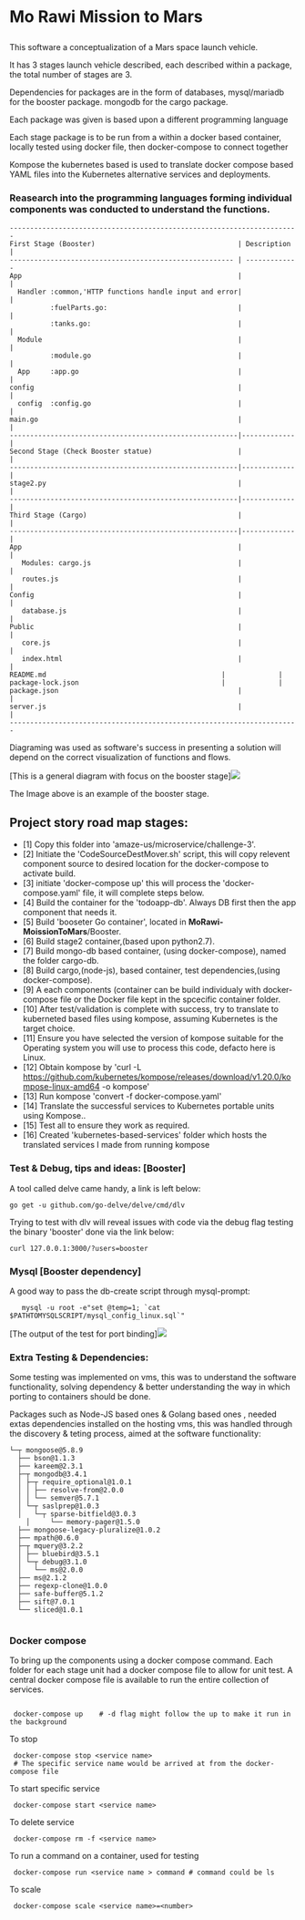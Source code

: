 # <p>Mo Rawi Mission to Mars</p>
<p>This software a conceptualization of a Mars space launch vehicle.</p>
<p>It has 3 stages launch vehicle described, each described within a package, the total number of stages are 3.</p>
<p>Dependencies for packages are in the form of databases, mysql/mariadb for the booster package. mongodb for the cargo package.   
<p>Each package was given is based upon a different programming language</p> 
<p>Each stage package is to be run from a within a docker based container, locally tested using docker file, then docker-compose to connect together</p>
<p>Kompose the kubernetes based is used to translate docker compose based YAML files into the Kubernetes alternative services and deployments.</p>


### Reasearch into the programming languages forming individual components was conducted to understand the functions.

```
-----------------------------------------------------------------------
First Stage (Booster)                                   | Description |
------------------------------------------------------- | -------------
App                                                     |             |
  Handler :common,'HTTP functions handle input and error|             | 
          :fuelParts.go:                                |             |              
          :tanks.go:                                    |             |
  Module                                                |             |
          :module.go                                    |             |
  App     :app.go                                       |             |
config                                                  |             |
  config  :config.go                                    |             |
main.go                                                 |             |
--------------------------------------------------------|-------------|
Second Stage (Check Booster statue)                     |             |
--------------------------------------------------------|-------------|
stage2.py                                               |             |
--------------------------------------------------------|-------------|
Third Stage (Cargo)                                     |             |
--------------------------------------------------------|-------------|
App                                                     |             |
   Modules: cargo.js                                    |             |
   routes.js                                            |             |
Config                                                  |             |
   database.js                                          |             |                                          
Public                                                  |             |
   core.js                                              |             |
   index.html                                           |             |
README.md	                                        |             |
package-lock.json	                                |             |
package.json	                                        |             |
server.js                                               |             |
-----------------------------------------------------------------------

```
<p>Diagraming was used as software's success in presenting a solution will depend on the correct visualization of functions and flows.</p>
<p>[This is a general diagram with focus on the booster stage]<img src=Mars-Stages-Diagram-Booster.jpeg></p>
<p>The Image above is an example of the booster stage.</p> 


## Project story road map stages:
- [1] Copy this folder into 'amaze-us/microservice/challenge-3'.
- [2] Initiate the 'CodeSourceDestMover.sh' script, this will copy relevent component source to desired location for the docker-compose to activate build.
- [3] initiate 'docker-compose up' this will process the 'docker-compose.yaml' file, it will complete steps below.
- [4] Build the container for the 'todoapp-db'. Always DB first then the app component that needs it.
- [5] Build  'booseter Go container', located in __MoRawi-MoissionToMars__/Booster.
- [6] Build stage2 container,(based upon python2.7).
- [7] Build mongo-db based container, (using docker-compose), named the folder cargo-db.
- [8] Build cargo,(node-js), based container, test dependencies,(using docker-compose).
- [9] A each components (container can be build individualy with docker-compose file or the Docker file kept in the spcecific container folder.
- [10] After test/validation is complete with success, try to translate to kuberneted based files using kompose, assuming Kubernetes is the target choice.
- [11] Ensure you have selected the version of kompose suitable for the Operating system you will use to process this code, defacto here is Linux.
- [12] Obtain kompose by 'curl -L https://github.com/kubernetes/kompose/releases/download/v1.20.0/kompose-linux-amd64 -o kompose'
- [13] Run kompose 'convert -f docker-compose.yaml'
- [14] Translate the successful services to Kubernetes portable units using Kompose..
- [15] Test all to ensure they work as required.
- [16] Created 'kubernetes-based-services' folder which hosts the translated services I made from running kompose 


### Test & Debug, tips and ideas: [Booster]
A tool called delve came handy, a link is left below:
```
go get -u github.com/go-delve/delve/cmd/dlv
```
Trying to test with dlv will reveal issues with code via the debug flag
testing the binary 'booster' done via the link below:
```
curl 127.0.0.1:3000/?users=booster
```

### Mysql [Booster dependency]

A good way to pass the db-create script through mysql-prompt:
```
   mysql -u root -e"set @temp=1; `cat $PATHTOMYSQLSCRIPT/mysql_config_linux.sql`"

```


<p>[The output of the test for port binding]<img src=BoosterTest.png></p>


### Extra Testing & Dependencies:
Some testing was implemented on vms, this was to understand the software functionality, solving dependency & better understanding the way in which porting to containers should be done.

Packages such as Node-JS based ones & Golang based ones , needed extas dependencies installed on the hosting vms, this was handled through the discovery & teting process, aimed at the software functionality:

```
└─┬ mongoose@5.8.9 
  ├── bson@1.1.3 
  ├── kareem@2.3.1 
  ├─┬ mongodb@3.4.1 
  │ ├─┬ require_optional@1.0.1 
  │ │ ├── resolve-from@2.0.0 
  │ │ └── semver@5.7.1 
  │ └─┬ saslprep@1.0.3 
  │   └─┬ sparse-bitfield@3.0.3 
  	│     └── memory-pager@1.5.0 
  ├── mongoose-legacy-pluralize@1.0.2 
  ├── mpath@0.6.0 
  ├─┬ mquery@3.2.2 
  │ ├── bluebird@3.5.1 
  │ └─┬ debug@3.1.0 
  │   └── ms@2.0.0 
  ├── ms@2.1.2 
  ├── regexp-clone@1.0.0 
  ├── safe-buffer@5.1.2 
  ├── sift@7.0.1 
  └── sliced@1.0.1 


```

### Docker compose 
To bring up the components using a docker compose command. Each folder for each stage unit had a docker compose file to allow for unit test. A central docker compose file is available to run the entire collection of services.

```

 docker-compose up    # -d flag might follow the up to make it run in the background

```
To stop

``` 
 docker-compose stop <service name> 
 # The specific service name would be arrived at from the docker-compose file 

```
To start specific service 

```
 docker-compose start <service name>

```

To delete service 

```
 docker-compose rm -f <service name>

```


To run a command on a container, used for testing

```
 docker-compose run <service name > command # command could be ls

```
To scale

```
 docker-compose scale <service name>=<number> 

```


 
